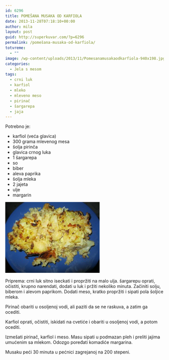 ```yaml
---
id: 6296
title: POMEŠANA MUSAKA OD KARFIOLA
date: 2013-11-28T07:18:10+00:00
author: mila
layout: post
guid: http://superkuvar.com/?p=6296
permalink: /pomešana-musaka-od-karfiola/
totvreme:
  - ""
image: /wp-content/uploads/2013/11/Pomesanamusakaodkarfiola-940x198.jpg
categories:
  - Jela s mesom
tags:
  - crni luk
  - karfiol
  - mleko
  - mleveno meso
  - pirinač
  - šargarepa
  - jaja
---
```

Potrebno je:

  * karfiol (veća glavica)
  * 300 grama mlevenog mesa
  * šolja pirinča
  * glavica crnog luka
  * 1 šargarepa
  * so
  * biber
  * aleva paprika
  * šolja mleka
  * 2 jajeta
  * ulje
  * margarin

[<img class="alignnone size-medium wp-image-6297" src="/wp-content/uploads/2013/11/Pomesanamusakaodkarfiola-300x225.jpg" alt="Pomesanamusakaodkarfiola" width="300" height="225" />](/wp-content/uploads/2013/11/Pomesanamusakaodkarfiola.jpg)

Priprema: crni luk sitno iseckati i propržiti na malo ulja. šargarepu oprati, očistiti, krupno narendati, dodati u luk i pržiti nekoliko minuta. Začiniti solju, biberom i alevom paprikom. Dodati meso, kratko propržiti i sipati pola šoljice mleka.

Pirinač obariti u osoljenoj vodi, ali paziti da se ne raskuva, a zatim ga ocediti.

Karfiol oprati, očistiti, iskidati na cvetiće i obariti u osoljenoj vodi, a potom ocediti.

Izmešati pirinač, karfiol i meso. Masu sipati u podmazan pleh i preliti jajima umućenim sa mlekom. Odozgo poređati komadiće margarina.

Musaku peći 30 minuta u pećnici zagrejanoj na 200 stepeni.